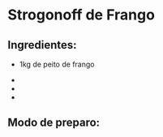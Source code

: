 # Strogonoff de Frango

## 	Ingredientes:

- 1kg de peito de frango

- 

- 

- 

  

  ## Modo de preparo:

  

  

  